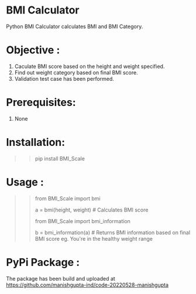 # BMI Calculator
Python BMI Calculator calculates BMI and BMI Category.


# Objective :
1. Caculate BMI score based on the height and weight specified.
2. Find out weight category based on final BMI score.
3. Validation test case has been performed.

# Prerequisites:
1. None

# Installation:
>> pip install BMI_Scale

# Usage :

>> from BMI_Scale import bmi
>> 
>> a = bmi(height, weight)    # Calculates BMI score
>> 
>> from BMI_Scale import bmi_information
>> 
>> b = bmi_information(a)      # Returns BMI information based on final BMI score eg. You're in the healthy weight range

# PyPi Package :
The package has been build and uploaded at https://github.com/manishgupta-ind/code-20220528-manishgupta
